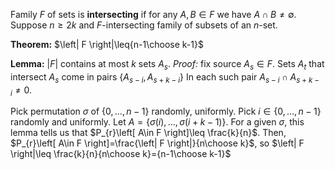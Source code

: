 Family $F$ of sets is **intersecting** if for any $A,B\in F$ we have $A\cap B\neq \emptyset$. Suppose $n\geq2k$ and $F$-intersecting family of subsets of an $n$-set.

**Theorem:** $\left| F \right|\leq{n-1\choose k-1}$

**Lemma:** $\left| F \right|$ contains at most $k$ sets $A_{s}$.
*Proof:* fix source $A_{s}\in F$. Sets $A_{t}$ that intersect $A_{s}$ come in pairs $\{ A_{s-i},A_{s+k-i} \}$
In each such pair $A_{s-i}\cap A_{s+k-i}\neq0$.

Pick permutation $\sigma$ of $\{ 0,\dots,n-1 \}$ randomly, uniformly. Pick $i\in \{ 0,\dots,n-1 \}$ randomly and uniformly. Let $A=\{ \sigma(i),\dots,\sigma(i+k-1) \}$.
For a given $\sigma$, this lemma tells us that $P_{r}\left[ A\in F \right]\leq \frac{k}{n}$. Then, $P_{r}\left[ A\in F \right]=\frac{\left| F \right|}{n\choose k}$, so $\left| F \right|\leq \frac{k}{n}{n\choose k}={n-1\choose k-1}$
